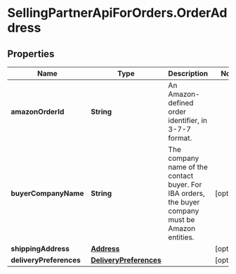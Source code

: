 # SellingPartnerApiForOrders.OrderAddress

## Properties

Name | Type | Description | Notes
------------ | ------------- | ------------- | -------------
**amazonOrderId** | **String** | An Amazon-defined order identifier, in 3-7-7 format. | 
**buyerCompanyName** | **String** | The company name of the contact buyer. For IBA orders, the buyer company must be Amazon entities. | [optional] 
**shippingAddress** | [**Address**](Address.md) |  | [optional] 
**deliveryPreferences** | [**DeliveryPreferences**](DeliveryPreferences.md) |  | [optional] 



